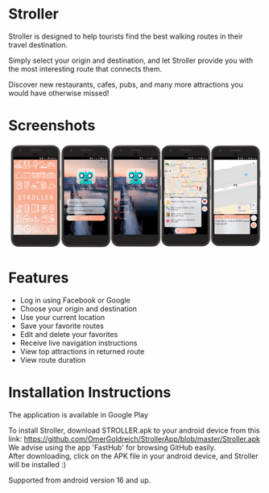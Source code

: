 # Stroller

Stroller is designed to help tourists find the best walking routes in their travel destination.

Simply select your origin and destination, and let Stroller provide you with the most interesting route that connects them.

Discover new restaurants, cafes, pubs, and many more attractions you would have otherwise missed!

# Screenshots
<img src="https://github.com/OmerGoldreich/StrollerApp/blob/master/Documentation/sc.png">

# Features

* Log in using Facebook or Google
* Choose your origin and destination
* Use your current location
* Save your favorite routes
* Edit and delete your favorites
* Receive live navigation instructions
* View top attractions in returned route
* View route duration


# Installation Instructions

The application is available in Google Play

To install Stroller, download STROLLER.apk to your android device from this link: https://github.com/OmerGoldreich/StrollerApp/blob/master/Stroller.apk <br />
We advise using the app 'FastHub' for browsing GitHub easily. <br />
After downloading, click on the APK file in your android device, and Stroller will be installed :)<br />

Supported from android version 16 and up. <br />
